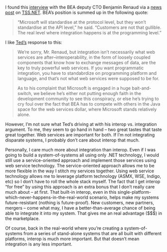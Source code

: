I found this
[interview](http://www.itnews.com.au/storycontent.asp?ID=8&Art_ID=17952)
with the BEA deputy CTO Benjamin Renaud via a [news
post](http://www.theserverside.net/news/thread.aspx?thread_id=23432) on
[TSS.NET](http://www.theserverside.net/). BEA’s position is summed up in
the following quote:

> “Microsoft will standardise at the protocol level, but they won’t
> standardise at the API level,” he said. “Customers are not that
> gullible. The real level where integration happens is at the
> programming level.”

I like
[Ted’s](http://www.theserverside.net/articles/article.aspx?l=Welcome)
response to this:

> We’re sorry, Mr. Renaud, but integration isn’t necessarily what web
> services are after–interoperability, in the form of loosely coupled
> components that know how to exchange messages of data, are the key to
> truly powerful web services. If you want programmatic integration, you
> have to standabrdize on programming platform and language, and that’s
> not what web services were supposed to be for.
>
> As to his complaint that Microsoft is engaged in a huge
> bait-and-switch, we believe he’s either not putting enough faith in
> the development community to see this conspiracy, or else he’s trying
> to cry foul over the fact that BEA has to compete with others in the
> Java space for the web services dollar, where Microsoft stands
> relatively alone.

However, I’m not sure what Ted’s driving at with his interop vs.
integration argument. To me, they seem to go hand in hand – two great
tastes that taste great together. Web services are important for both.
If I’m not integrating disparate systems, I probably don’t care about
interop that much.

Personally, I care much more about integration than interop. Even if I
was going to build a system-of-systems all using only .NET technology, I
would still use a service-oriented approach and implement those services
using web service technology. The service-oriented approach allows me to
be more flexible in the way I stitch my services together. Using web
service technology allows me to leverage platform technology (ASMX, WSE,
Indigo, etc) so I don’t have to roll the whole stack myself. The fact
that I get interop “for free” by using this approach is an extra bonus
that I don’t really care much about – at first. That built-in interop,
even in this single-platform-which-never-happens-in-the-real-world
scenario, helps make my systems future-resistant (nothing is
future-proof). New customers, new partners, mergers – come what may, I
have a better-than-average chance of being able to integrate it into my
system. That gives me an real advantage (\$\$\$) in the marketplace.

Of course, back in the real-world where you’re creating a
system-of-systems from a series of stand-alone systems that are all
built with different platforms, interop is much more important. But that
doesn’t mean integration is any less important.
